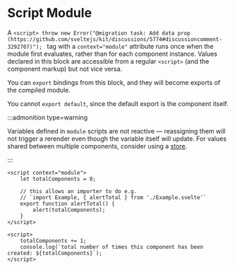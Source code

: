 # Script Module

A `<script>
	throw new Error("@migration task: Add data prop (https://github.com/sveltejs/kit/discussions/5774#discussioncomment-3292707)");
` tag with a `context="module"` attribute runs once when the module first evaluates, rather than for each component instance. Values declared in this block are accessible from a regular `<script>` (and the component markup) but not vice versa.

You can `export` bindings from this block, and they will become exports of the compiled module.

You cannot `export default`, since the default export is the component itself.

:::admonition type=warning

Variables defined in `module` scripts are not reactive — reassigning them will not trigger a rerender even though the variable itself will update. For values shared between multiple components, consider using a [store](../runtime/stores.md).

:::

```svelte
<script context="module">
	let totalComponents = 0;

	// this allows an importer to do e.g.
	// `import Example, { alertTotal } from './Example.svelte'`
	export function alertTotal() {
		alert(totalComponents);
	}
</script>

<script>
	totalComponents += 1;
	console.log(`total number of times this component has been created: ${totalComponents}`);
</script>
```
